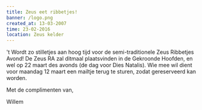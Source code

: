 ```yaml
---
title: Zeus eet ribbetjes!
banner: /logo.png
created_at: 13-03-2007
time: 23-02-2016
location: Zeus kelder
---
```


't Wordt zo stilletjes aan hoog tijd voor de semi-traditionele Zeus Ribbetjes Avond! De Zeus RA zal ditmaal plaatsvinden in de Gekroonde Hoofden, en wel op 22 maart des avonds (de dag voor Dies Natalis). 
Wie mee wil dient voor maandag 12 maart een mailtje terug te sturen, zodat gereserveerd kan worden. 

Met de complimenten van, 

Willem